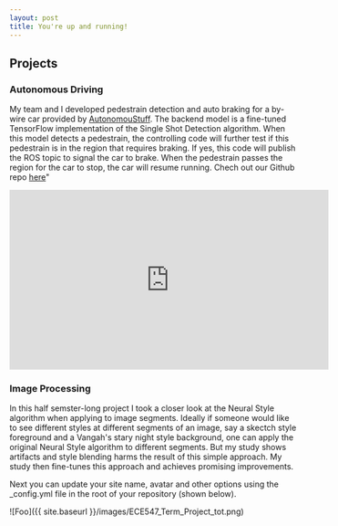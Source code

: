 ```yaml
---
layout: post
title: You're up and running!
---
```

## Projects

### Autonomous Driving
My team and I developed pedestrain detection and auto braking for a by-wire car provided by [AutonomouStuff](https://autonomoustuff.com). The backend model is a fine-tuned TensorFlow implementation of the Single Shot Detection algorithm. When this model detects a pedestrain, the controlling code will further test if this pedestrain is in the region that requires braking. If yes, this code will publish the ROS topic to signal the car to brake. When the pedestrain passes the region for the car to stop, the car will resume running. Chech out our Github repo [here](https://github.com/tensorpro/MAAV)"

<iframe width="560" height="315" src="https://www.youtube.com/embed/zHKE1t_IEIg" frameborder="0" allowfullscreen></iframe>

### Image Processing
In this half semster-long project I took a closer look at the Neural Style algorithm when applying to image segments. Ideally if someone would like to see different styles at different segments of an image, say a skectch style foreground and a Vangah's stary night style background, one can apply the original Neural Style algorithm to different segments. But my study shows artifacts and style blending harms the result of this simple approach. My study then fine-tunes this approach and achieves promising improvements.

Next you can update your site name, avatar and other options using the _config.yml file in the root of your repository (shown below).

![Foo]({{ site.baseurl }}/images/ECE547_Term_Project_tot.png)
